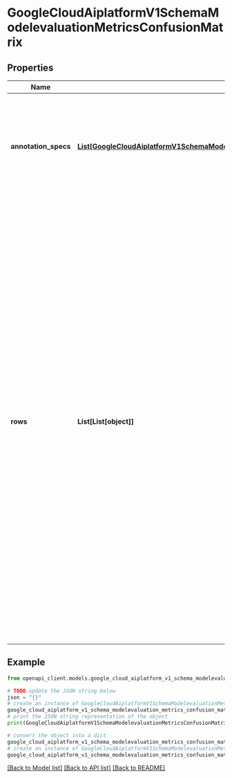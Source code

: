 # GoogleCloudAiplatformV1SchemaModelevaluationMetricsConfusionMatrix


## Properties

Name | Type | Description | Notes
------------ | ------------- | ------------- | -------------
**annotation_specs** | [**List[GoogleCloudAiplatformV1SchemaModelevaluationMetricsConfusionMatrixAnnotationSpecRef]**](GoogleCloudAiplatformV1SchemaModelevaluationMetricsConfusionMatrixAnnotationSpecRef.md) | AnnotationSpecs used in the confusion matrix. For AutoML Text Extraction, a special negative AnnotationSpec with empty &#x60;id&#x60; and &#x60;displayName&#x60; of \&quot;NULL\&quot; will be added as the last element. | [optional] 
**rows** | **List[List[object]]** | Rows in the confusion matrix. The number of rows is equal to the size of &#x60;annotationSpecs&#x60;. &#x60;rowsi&#x60; is the number of DataItems that have ground truth of the &#x60;annotationSpecs[i]&#x60; and are predicted as &#x60;annotationSpecs[j]&#x60; by the Model being evaluated. For Text Extraction, when &#x60;annotationSpecs[i]&#x60; is the last element in &#x60;annotationSpecs&#x60;, i.e. the special negative AnnotationSpec, &#x60;rowsi&#x60; is the number of predicted entities of &#x60;annoatationSpec[j]&#x60; that are not labeled as any of the ground truth AnnotationSpec. When annotationSpecs[j] is the special negative AnnotationSpec, &#x60;rowsi&#x60; is the number of entities have ground truth of &#x60;annotationSpec[i]&#x60; that are not predicted as an entity by the Model. The value of the last cell, i.e. &#x60;rowi&#x60; where i &#x3D;&#x3D; j and &#x60;annotationSpec[i]&#x60; is the special negative AnnotationSpec, is always 0. | [optional] 

## Example

```python
from openapi_client.models.google_cloud_aiplatform_v1_schema_modelevaluation_metrics_confusion_matrix import GoogleCloudAiplatformV1SchemaModelevaluationMetricsConfusionMatrix

# TODO update the JSON string below
json = "{}"
# create an instance of GoogleCloudAiplatformV1SchemaModelevaluationMetricsConfusionMatrix from a JSON string
google_cloud_aiplatform_v1_schema_modelevaluation_metrics_confusion_matrix_instance = GoogleCloudAiplatformV1SchemaModelevaluationMetricsConfusionMatrix.from_json(json)
# print the JSON string representation of the object
print(GoogleCloudAiplatformV1SchemaModelevaluationMetricsConfusionMatrix.to_json())

# convert the object into a dict
google_cloud_aiplatform_v1_schema_modelevaluation_metrics_confusion_matrix_dict = google_cloud_aiplatform_v1_schema_modelevaluation_metrics_confusion_matrix_instance.to_dict()
# create an instance of GoogleCloudAiplatformV1SchemaModelevaluationMetricsConfusionMatrix from a dict
google_cloud_aiplatform_v1_schema_modelevaluation_metrics_confusion_matrix_from_dict = GoogleCloudAiplatformV1SchemaModelevaluationMetricsConfusionMatrix.from_dict(google_cloud_aiplatform_v1_schema_modelevaluation_metrics_confusion_matrix_dict)
```
[[Back to Model list]](../README.md#documentation-for-models) [[Back to API list]](../README.md#documentation-for-api-endpoints) [[Back to README]](../README.md)


